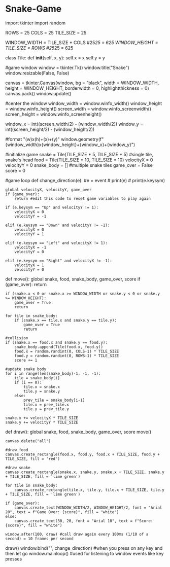 # Snake-Game
import tkinter
import random  

ROWS = 25
COLS = 25
TILE_SIZE = 25

WINDOW_WIDTH = TILE_SIZE * COLS #25*25 = 625
WINDOW_HEIGHT = TILE_SIZE * ROWS #25*25 = 625

class Tile:
    def __init__(self, x, y):
        self.x = x
        self.y = y

#game window
window = tkinter.Tk()
window.title("Snake")
window.resizable(False, False)

canvas = tkinter.Canvas(window, bg = "black", width = WINDOW_WIDTH, height = WINDOW_HEIGHT, borderwidth = 0, highlightthickness = 0)
canvas.pack()
window.update()

#center the window
window_width = window.winfo_width()
window_height = window.winfo_height()
screen_width = window.winfo_screenwidth()
screen_height = window.winfo_screenheight()

window_x = int((screen_width/2) - (window_width/2))
window_y = int((screen_height/2) - (window_height/2))

#format "(w)x(h)+(x)+(y)"
window.geometry(f"{window_width}x{window_height}+{window_x}+{window_y}")

#initialize game
snake = Tile(TILE_SIZE * 5, TILE_SIZE * 5) #single tile, snake's head
food = Tile(TILE_SIZE * 10, TILE_SIZE * 10)
velocityX = 0
velocityY = 0
snake_body = [] #multiple snake tiles
game_over = False
score = 0

#game loop
def change_direction(e): #e = event
    # print(e)
    # print(e.keysym)

    global velocityX, velocityY, game_over
    if (game_over):
        return #edit this code to reset game variables to play again

    if (e.keysym == "Up" and velocityY != 1):
        velocityX = 0
        velocityY = -1
        
    elif (e.keysym == "Down" and velocityY != -1):
        velocityX = 0
        velocityY = 1

    elif (e.keysym == "Left" and velocityX != 1):
        velocityX = -1
        velocityY = 0

    elif (e.keysym == "Right" and velocityX != -1):
        velocityX = 1
        velocityY = 0


def move():
    global snake, food, snake_body, game_over, score
    if (game_over):
        return
    
    if (snake.x < 0 or snake.x >= WINDOW_WIDTH or snake.y < 0 or snake.y >= WINDOW_HEIGHT):
        game_over = True
        return
    
    for tile in snake_body:
        if (snake.x == tile.x and snake.y == tile.y):
            game_over = True
            return
    
    #collision
    if (snake.x == food.x and snake.y == food.y): 
        snake_body.append(Tile(food.x, food.y))
        food.x = random.randint(0, COLS-1) * TILE_SIZE
        food.y = random.randint(0, ROWS-1) * TILE_SIZE
        score += 1

    #update snake body
    for i in range(len(snake_body)-1, -1, -1):
        tile = snake_body[i]
        if (i == 0):
            tile.x = snake.x
            tile.y = snake.y
        else:
            prev_tile = snake_body[i-1]
            tile.x = prev_tile.x
            tile.y = prev_tile.y
    
    snake.x += velocityX * TILE_SIZE
    snake.y += velocityY * TILE_SIZE


def draw():
    global snake, food, snake_body, game_over, score
    move()

    canvas.delete("all")

    #draw food
    canvas.create_rectangle(food.x, food.y, food.x + TILE_SIZE, food.y + TILE_SIZE, fill = 'red')

    #draw snake
    canvas.create_rectangle(snake.x, snake.y, snake.x + TILE_SIZE, snake.y + TILE_SIZE, fill = 'lime green')

    for tile in snake_body:
        canvas.create_rectangle(tile.x, tile.y, tile.x + TILE_SIZE, tile.y + TILE_SIZE, fill = 'lime green')

    if (game_over):
        canvas.create_text(WINDOW_WIDTH/2, WINDOW_HEIGHT/2, font = "Arial 20", text = f"Game Over: {score}", fill = "white")
    else:
        canvas.create_text(30, 20, font = "Arial 10", text = f"Score: {score}", fill = "white")
    
    window.after(100, draw) #call draw again every 100ms (1/10 of a second) = 10 frames per second

draw()
window.bind("<KeyRelease>", change_direction) #when you press on any key and then let go
window.mainloop() #used for listening to window events like key presses
